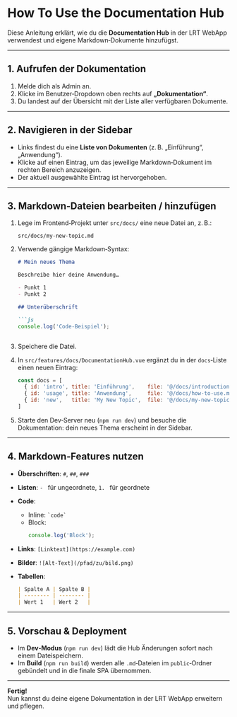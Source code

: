 # How To Use the Documentation Hub

Diese Anleitung erklärt, wie du die **Documentation Hub** in der LRT WebApp verwendest und eigene Markdown‑Dokumente hinzufügst.

---

## 1. Aufrufen der Dokumentation

1. Melde dich als Admin an.
2. Klicke im Benutzer‑Dropdown oben rechts auf **„Dokumentation“**.
3. Du landest auf der Übersicht mit der Liste aller verfügbaren Dokumente.

---

## 2. Navigieren in der Sidebar

- Links findest du eine **Liste von Dokumenten** (z. B. „Einführung“, „Anwendung“).
- Klicke auf einen Eintrag, um das jeweilige Markdown‑Dokument im rechten Bereich anzuzeigen.
- Der aktuell ausgewählte Eintrag ist hervorgehoben.

---

## 3. Markdown‑Dateien bearbeiten / hinzufügen

1. Lege im Frontend‑Projekt unter `src/docs/` eine neue Datei an, z. B.:
   ```
   src/docs/my-new-topic.md
   ```
2. Verwende gängige Markdown‑Syntax:
   ```markdown
   # Mein neues Thema

   Beschreibe hier deine Anwendung…

   - Punkt 1
   - Punkt 2

   ## Unterüberschrift

   ```js
   console.log('Code‑Beispiel');
   ```
   ```
3. Speichere die Datei.
4. In `src/features/docs/DocumentationHub.vue` ergänzt du in der `docs`‑Liste einen neuen Eintrag:

   ```js
   const docs = [
     { id: 'intro', title: 'Einführung',    file: '@/docs/introduction.md' },
     { id: 'usage', title: 'Anwendung',     file: '@/docs/how-to-use.md' },
     { id: 'new',   title: 'My New Topic',  file: '@/docs/my-new-topic.md' }
   ]
   ```
5. Starte den Dev‑Server neu (`npm run dev`) und besuche die Dokumentation: dein neues Thema erscheint in der Sidebar.

---

## 4. Markdown‑Features nutzen

- **Überschriften**: `#`, `##`, `###`
- **Listen**: `- ` für ungeordnete, `1. ` für geordnete
- **Code**:
    - Inline: `` `code` ``
    - Block:
      ```js
      console.log('Block');
      ```
- **Links**: `[Linktext](https://example.com)`
- **Bilder**: `![Alt-Text](/pfad/zu/bild.png)`
- **Tabellen**:

  ```markdown
  | Spalte A | Spalte B |
  | -------- | -------- |
  | Wert 1   | Wert 2   |
  ```

---

## 5. Vorschau & Deployment

- Im **Dev‑Modus** (`npm run dev`) lädt die Hub Änderungen sofort nach einem Dateispeichern.
- Im **Build** (`npm run build`) werden alle `.md`‑Dateien im `public`‑Ordner gebündelt und in die finale SPA übernommen.

---

**Fertig!**  
Nun kannst du deine eigene Dokumentation in der LRT WebApp erweitern und pflegen.

